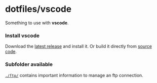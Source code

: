 # dotfiles/vscode

Something to use with **vscode**.

### Install vscode

Download the [latest release](https://code.visualstudio.com/Download) and install it. Or build it directly from [source code](https://github.com/Microsoft/vscode/wiki/How-to-Contribute#build-and-run-from-source).

### Subfolder available

[`./ftp/`](ftp/) contains important information to manage an ftp connection.
